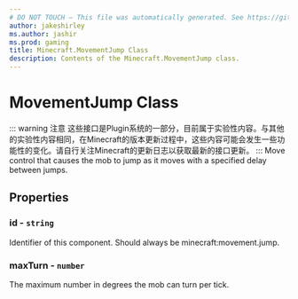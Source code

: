 ```yaml
---
# DO NOT TOUCH — This file was automatically generated. See https://github.com/Mojang/MinecraftScriptingApiDocsGenerator to modify descriptions, examples, etc.
author: jakeshirley
ms.author: jashir
ms.prod: gaming
title: Minecraft.MovementJump Class
description: Contents of the Minecraft.MovementJump class.
---
```

# MovementJump Class
::: warning 注意
这些接口是Plugin系统的一部分，目前属于实验性内容。与其他的实验性内容相同，在Minecraft的版本更新过程中，这些内容可能会发生一些功能性的变化。请自行关注Minecraft的更新日志以获取最新的接口更新。
:::
Move control that causes the mob to jump as it moves with a specified delay between jumps.

## Properties
### **id** - `string`
Identifier of this component. Should always be minecraft:movement.jump.


### **maxTurn** - `number`
The maximum number in degrees the mob can turn per tick.



